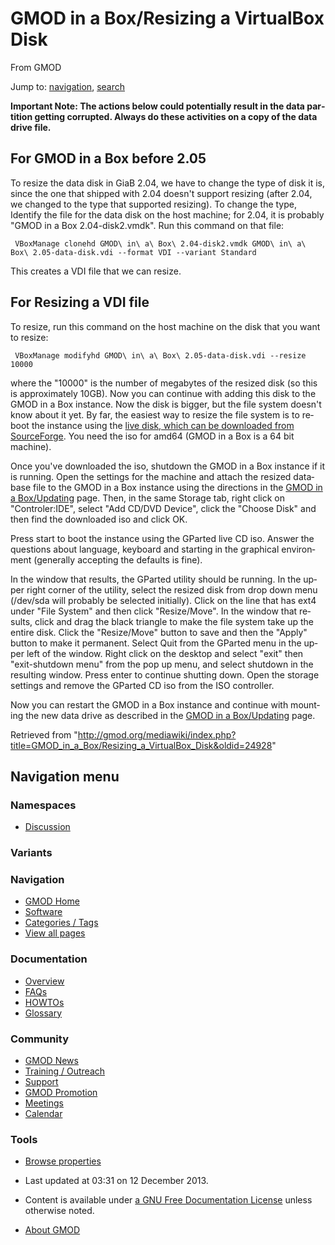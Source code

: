 <div id="mw-page-base" class="noprint">

</div>

<div id="mw-head-base" class="noprint">

</div>

<div id="content" class="mw-body" role="main">

<span id="top"></span>

<div id="mw-js-message" style="display:none;">

</div>



# <span dir="auto">GMOD in a Box/Resizing a VirtualBox Disk</span>

<div id="bodyContent">

<div id="siteSub">

From GMOD

</div>

<div id="contentSub">

</div>

<div id="jump-to-nav" class="mw-jump">

Jump to: [navigation](#mw-navigation), [search](#p-search)

</div>

<div id="mw-content-text" class="mw-content-ltr" lang="en" dir="ltr">

**Important Note: The actions below could potentially result in the data
partition getting corrupted. Always do these activities on a copy of the
data drive file.**

## <span id="For_GMOD_in_a_Box_before_2.05" class="mw-headline">For GMOD in a Box before 2.05</span>

To resize the data disk in GiaB 2.04, we have to change the type of disk
it is, since the one that shipped with 2.04 doesn't support resizing
(after 2.04, we changed to the type that supported resizing). To change
the type, Identify the file for the data disk on the host machine; for
2.04, it is probably "GMOD in a Box 2.04-disk2.vmdk". Run this command
on that file:

     VBoxManage clonehd GMOD\ in\ a\ Box\ 2.04-disk2.vmdk GMOD\ in\ a\ Box\ 2.05-data-disk.vdi --format VDI --variant Standard

This creates a VDI file that we can resize.

## <span id="For_Resizing_a_VDI_file" class="mw-headline">For Resizing a VDI file</span>

To resize, run this command on the host machine on the disk that you
want to resize:

     VBoxManage modifyhd GMOD\ in\ a\ Box\ 2.05-data-disk.vdi --resize 10000

where the "10000" is the number of megabytes of the resized disk (so
this is approximately 10GB). Now you can continue with adding this disk
to the GMOD in a Box instance. Now the disk is bigger, but the file
system doesn't know about it yet. By far, the easiest way to resize the
file system is to reboot the instance using the <a
href="https://sourceforge.net/projects/gparted/files/gparted-live-stable/0.16.2-11/%7CGParted"
class="external text" rel="nofollow">live disk, which can be downloaded
from SourceForge</a>. You need the iso for amd64 (GMOD in a Box is a 64
bit machine).

Once you've downloaded the iso, shutdown the GMOD in a Box instance if
it is running. Open the settings for the machine and attach the resized
database file to the GMOD in a Box instance using the directions in the
[GMOD in a Box/Updating](Updating "GMOD in a Box/Updating") page. Then,
in the same Storage tab, right click on "Controler:IDE", select "Add
CD/DVD Device", click the "Choose Disk" and then find the downloaded iso
and click OK.

Press start to boot the instance using the GParted live CD iso. Answer
the questions about language, keyboard and starting in the graphical
environment (generally accepting the defaults is fine).

In the window that results, the GParted utility should be running. In
the upper right corner of the utility, select the resized disk from drop
down menu (/dev/sda will probably be selected initially). Click on the
line that has ext4 under "File System" and then click "Resize/Move". In
the window that results, click and drag the black triangle to make the
file system take up the entire disk. Click the "Resize/Move" button to
save and then the "Apply" button to make it permanent. Select Quit from
the GParted menu in the upper left of the window. Right click on the
desktop and select "exit" then "exit-shutdown menu" from the pop up
menu, and select shutdown in the resulting window. Press enter to
continue shutting down. Open the storage settings and remove the GParted
CD iso from the ISO controller.

Now you can restart the GMOD in a Box instance and continue with
mounting the new data drive as described in the [GMOD in a
Box/Updating](Updating "GMOD in a Box/Updating") page.

</div>

<div class="printfooter">

Retrieved from
"<http://gmod.org/mediawiki/index.php?title=GMOD_in_a_Box/Resizing_a_VirtualBox_Disk&oldid=24928>"

</div>

<div id="catlinks" class="catlinks catlinks-allhidden">

</div>

<div class="visualClear">

</div>

</div>

</div>

<div id="mw-navigation">

## Navigation menu

<div id="mw-head">



<div id="left-navigation">

<div id="p-namespaces" class="vectorTabs" role="navigation"
aria-labelledby="p-namespaces-label">

### Namespaces


- <span id="ca-talk"><a
  href="http://gmod.org/mediawiki/index.php?title=Talk:GMOD_in_a_Box/Resizing_a_VirtualBox_Disk&amp;action=edit&amp;redlink=1"
  accesskey="t"
  title="Discussion about the content page [t]">Discussion</a></span>

</div>

<div id="p-variants" class="vectorMenu emptyPortlet" role="navigation"
aria-labelledby="p-variants-label">

### 

### Variants[](#)

<div class="menu">

</div>

</div>

</div>





</div>

</div>

</div>

<div id="mw-panel">

<div id="p-logo" role="banner">

<a href="../Main_Page"
style="background-image: url(../../images/GMOD-cogs.png);"
title="Visit the main page"></a>

</div>

<div id="p-Navigation" class="portal" role="navigation"
aria-labelledby="p-Navigation-label">

### Navigation

<div class="body">

- <span id="n-GMOD-Home">[GMOD Home](../Main_Page)</span>
- <span id="n-Software">[Software](../GMOD_Components)</span>
- <span id="n-Categories-.2F-Tags">[Categories /
  Tags](../Categories)</span>
- <span id="n-View-all-pages">[View all
  pages](../Special:AllPages)</span>

</div>

</div>

<div id="p-Documentation" class="portal" role="navigation"
aria-labelledby="p-Documentation-label">

### Documentation

<div class="body">

- <span id="n-Overview">[Overview](../Overview)</span>
- <span id="n-FAQs">[FAQs](../Category%3AFAQ)</span>
- <span id="n-HOWTOs">[HOWTOs](../Category%3AHOWTO)</span>
- <span id="n-Glossary">[Glossary](../Glossary)</span>

</div>

</div>

<div id="p-Community" class="portal" role="navigation"
aria-labelledby="p-Community-label">

### Community

<div class="body">

- <span id="n-GMOD-News">[GMOD News](../GMOD_News)</span>
- <span id="n-Training-.2F-Outreach">[Training /
  Outreach](../Training_and_Outreach)</span>
- <span id="n-Support">[Support](../Support)</span>
- <span id="n-GMOD-Promotion">[GMOD Promotion](../GMOD_Promotion)</span>
- <span id="n-Meetings">[Meetings](../Meetings)</span>
- <span id="n-Calendar">[Calendar](../Calendar)</span>

</div>

</div>

<div id="p-tb" class="portal" role="navigation"
aria-labelledby="p-tb-label">

### Tools

<div class="body">


- <span id="t-smwbrowselink"><a href="../Special%3ABrowse/GMOD_in_a_Box-2FResizing_a_VirtualBox_Disk"
  rel="smw-browse">Browse properties</a></span>


</div>

</div>

</div>

</div>

<div id="footer" role="contentinfo">

- <span id="footer-info-lastmod">Last updated at 03:31 on 12 December
  2013.</span>
<!-- - <span id="footer-info-viewcount">7,687 page views.</span> -->
- <span id="footer-info-copyright">Content is available under
  <a href="http://www.gnu.org/licenses/fdl-1.3.html" class="external"
  rel="nofollow">a GNU Free Documentation License</a> unless otherwise
  noted.</span>

<!-- -->

- <span id="footer-places-about">[About
  GMOD](../GMOD%3AAbout "GMOD%3AAbout")</span>

<!-- -->






</div>

